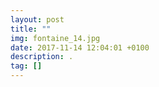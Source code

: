 ```yaml
---
layout: post
title: ""
img: fontaine_14.jpg
date: 2017-11-14 12:04:01 +0100
description: .
tag: []
---
```


